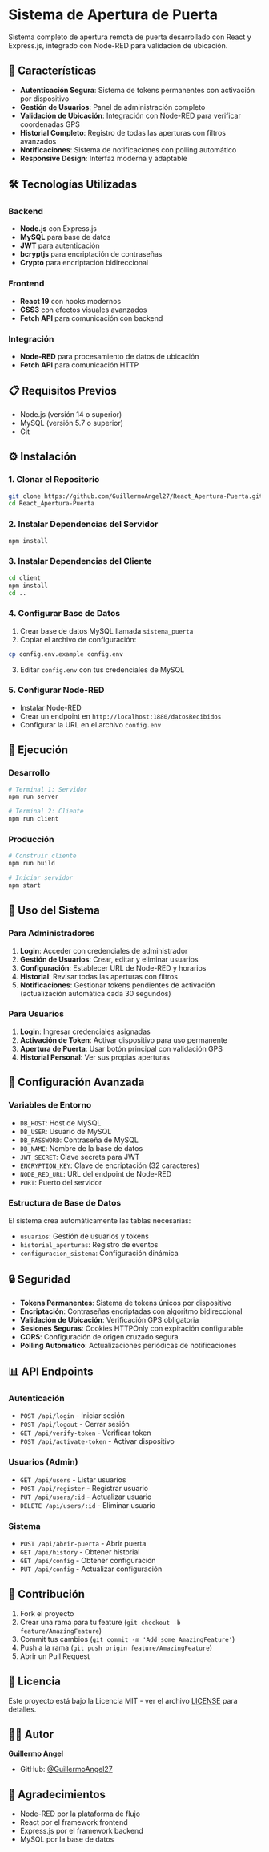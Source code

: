# Sistema de Apertura de Puerta

Sistema completo de apertura remota de puerta desarrollado con React y Express.js, integrado con Node-RED para validación de ubicación.

## 🚀 Características

- **Autenticación Segura**: Sistema de tokens permanentes con activación por dispositivo
- **Gestión de Usuarios**: Panel de administración completo
- **Validación de Ubicación**: Integración con Node-RED para verificar coordenadas GPS
- **Historial Completo**: Registro de todas las aperturas con filtros avanzados
- **Notificaciones**: Sistema de notificaciones con polling automático
- **Responsive Design**: Interfaz moderna y adaptable

## 🛠️ Tecnologías Utilizadas

### Backend
- **Node.js** con Express.js
- **MySQL** para base de datos
- **JWT** para autenticación
- **bcryptjs** para encriptación de contraseñas
- **Crypto** para encriptación bidireccional

### Frontend
- **React 19** con hooks modernos
- **CSS3** con efectos visuales avanzados
- **Fetch API** para comunicación con backend

### Integración
- **Node-RED** para procesamiento de datos de ubicación
- **Fetch API** para comunicación HTTP

## 📋 Requisitos Previos

- Node.js (versión 14 o superior)
- MySQL (versión 5.7 o superior)
- Git

## ⚙️ Instalación

### 1. Clonar el Repositorio
```bash
git clone https://github.com/GuillermoAngel27/React_Apertura-Puerta.git
cd React_Apertura-Puerta
```

### 2. Instalar Dependencias del Servidor
```bash
npm install
```

### 3. Instalar Dependencias del Cliente
```bash
cd client
npm install
cd ..
```

### 4. Configurar Base de Datos
1. Crear base de datos MySQL llamada `sistema_puerta`
2. Copiar el archivo de configuración:
```bash
cp config.env.example config.env
```
3. Editar `config.env` con tus credenciales de MySQL

### 5. Configurar Node-RED
- Instalar Node-RED
- Crear un endpoint en `http://localhost:1880/datosRecibidos`
- Configurar la URL en el archivo `config.env`

## 🚀 Ejecución

### Desarrollo
```bash
# Terminal 1: Servidor
npm run server

# Terminal 2: Cliente
npm run client
```

### Producción
```bash
# Construir cliente
npm run build

# Iniciar servidor
npm start
```

## 📱 Uso del Sistema

### Para Administradores
1. **Login**: Acceder con credenciales de administrador
2. **Gestión de Usuarios**: Crear, editar y eliminar usuarios
3. **Configuración**: Establecer URL de Node-RED y horarios
4. **Historial**: Revisar todas las aperturas con filtros
5. **Notificaciones**: Gestionar tokens pendientes de activación (actualización automática cada 30 segundos)

### Para Usuarios
1. **Login**: Ingresar credenciales asignadas
2. **Activación de Token**: Activar dispositivo para uso permanente
3. **Apertura de Puerta**: Usar botón principal con validación GPS
4. **Historial Personal**: Ver sus propias aperturas

## 🔧 Configuración Avanzada

### Variables de Entorno
- `DB_HOST`: Host de MySQL
- `DB_USER`: Usuario de MySQL
- `DB_PASSWORD`: Contraseña de MySQL
- `DB_NAME`: Nombre de la base de datos
- `JWT_SECRET`: Clave secreta para JWT
- `ENCRYPTION_KEY`: Clave de encriptación (32 caracteres)
- `NODE_RED_URL`: URL del endpoint de Node-RED
- `PORT`: Puerto del servidor

### Estructura de Base de Datos
El sistema crea automáticamente las tablas necesarias:
- `usuarios`: Gestión de usuarios y tokens
- `historial_aperturas`: Registro de eventos
- `configuracion_sistema`: Configuración dinámica

## 🔒 Seguridad

- **Tokens Permanentes**: Sistema de tokens únicos por dispositivo
- **Encriptación**: Contraseñas encriptadas con algoritmo bidireccional
- **Validación de Ubicación**: Verificación GPS obligatoria
- **Sesiones Seguras**: Cookies HTTPOnly con expiración configurable
- **CORS**: Configuración de origen cruzado segura
- **Polling Automático**: Actualizaciones periódicas de notificaciones

## 📊 API Endpoints

### Autenticación
- `POST /api/login` - Iniciar sesión
- `POST /api/logout` - Cerrar sesión
- `GET /api/verify-token` - Verificar token
- `POST /api/activate-token` - Activar dispositivo

### Usuarios (Admin)
- `GET /api/users` - Listar usuarios
- `POST /api/register` - Registrar usuario
- `PUT /api/users/:id` - Actualizar usuario
- `DELETE /api/users/:id` - Eliminar usuario

### Sistema
- `POST /api/abrir-puerta` - Abrir puerta
- `GET /api/history` - Obtener historial
- `GET /api/config` - Obtener configuración
- `PUT /api/config` - Actualizar configuración

## 🤝 Contribución

1. Fork el proyecto
2. Crear una rama para tu feature (`git checkout -b feature/AmazingFeature`)
3. Commit tus cambios (`git commit -m 'Add some AmazingFeature'`)
4. Push a la rama (`git push origin feature/AmazingFeature`)
5. Abrir un Pull Request

## 📄 Licencia

Este proyecto está bajo la Licencia MIT - ver el archivo [LICENSE](LICENSE) para detalles.

## 👨‍💻 Autor

**Guillermo Angel**
- GitHub: [@GuillermoAngel27](https://github.com/GuillermoAngel27)

## 🙏 Agradecimientos

- Node-RED por la plataforma de flujo
- React por el framework frontend
- Express.js por el framework backend
- MySQL por la base de datos
